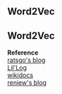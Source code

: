 ## Word2Vec  

## Word2Vec  

**Reference**  
[ratsgo's blog](https://ratsgo.github.io/from%20frequency%20to%20semantics/2017/03/30/word2vec/)  
[Lil'Log](https://lilianweng.github.io/lil-log/2017/10/15/learning-word-embedding.html)  
[wikidocs](https://wikidocs.net/22530)  
[reniew's blog](https://reniew.github.io/21/)   


<!--stackedit_data:
eyJoaXN0b3J5IjpbLTIwMTE4NTgzMDAsLTcxMjc0NzY2Ml19
-->